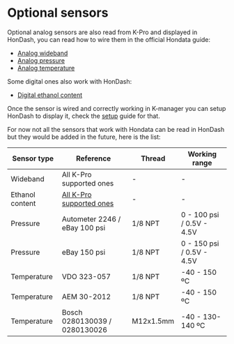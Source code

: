 # Optional sensors

Optional analog sensors are also read from K-Pro and displayed in HonDash, you can read how to wire them in the official Hondata guide:
* [Analog wideband](http://www.hondata.com/help/kmanager/index.html?analog_wideband.htm)
* [Analog pressure](http://www.hondata.com/help/kmanager/index.html?analog_pressure.htm)
* [Analog temperature](http://www.hondata.com/help/kmanager/index.html?analog_temperature.htm)

Some digital ones also work with HonDash:
* [Digital ethanol content](https://www.hondata.com/help/kmanager/index.html?flex_fuel.htm)

Once the sensor is wired and correctly working in K-manager you can setup HonDash to display it, check the [setup](https://pablobuenaposada.github.io/HonDash/SETUP.html) guide for that.

For now not all the sensors that work with Hondata can be read in HonDash but they would be added in the future, here is the list:

Sensor type | Reference | Thread | Working range
------- | --------- | ------ | ------
Wideband | All K-Pro supported ones | - | -
Ethanol content | [All K-Pro supported ones](https://www.hondata.com/help/kmanager/index.html?flex_fuel.htm) | - | -
Pressure | Autometer 2246 / eBay 100 psi | 1/8 NPT | 0 - 100 psi / 0.5V - 4.5V
Pressure | eBay 150 psi | 1/8 NPT | 0 - 150 psi / 0.5V - 4.5V
Temperature | VDO 323-057 | 1/8 NPT | -40 - 150 ºC
Temperature | AEM 30-2012 | 1/8 NPT | -40 - 150 ºC     
Temperature | Bosch 0280130039 / 0280130026 | M12x1.5mm | -40 - 130-140 ºC